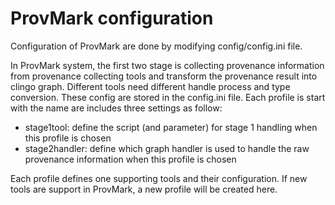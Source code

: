 # ProvMark configuration

Configuration of ProvMark are done by modifying config/config.ini file.

In ProvMark system, the first two stage is collecting provenance information from provenance collecting tools and transform the provenance result into clingo graph. Different tools need different handle process and type conversion. These config are stored in the config.ini file.
Each profile is start with the name are includes three settings as follow:
- stage1tool: define the script (and parameter) for stage 1 handling when this profile is chosen
- stage2handler: define which graph handler is used to handle the raw provenance information when this profile is chosen

Each profile defines one supporting tools and their configuration. If new tools are support in ProvMark, a new profile will be created here.
